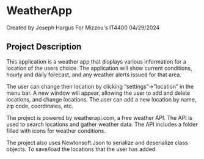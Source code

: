 # WeatherApp

Created by Joseph Hargus
For Mizzou's IT4400
04/29/2024

## Project Description

This application is a weather app that displays various information for a location of the users choice. The application will show current conditions, hourly and daily forecast, and any weather alerts issued for that area.

The user can change their location by clicking “settings”->”location” in the menu bar. A new window will appear, allowing the user to add and delete locations, and change locations. The user can add a new location by name, zip code, coordinates, etc.

The project is powered by weatherapi.com, a free weather API. The API is used to search locations and gather weather data. The API includes a folder filled with icons for weather conditions.

The project also uses Newtonsoft.Json to serialize and deserialize class objects. To save/load the locations that the user has added.
